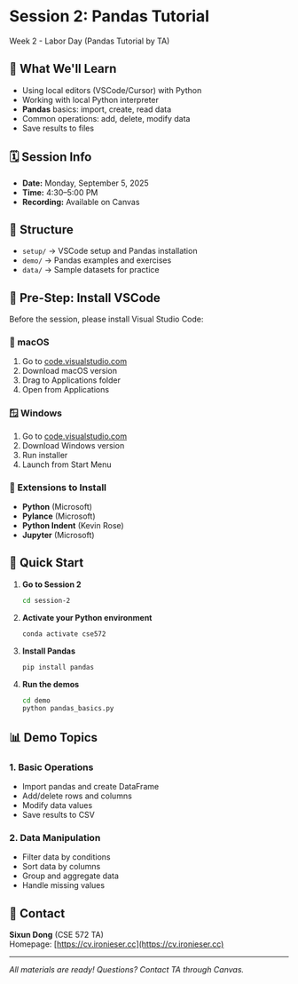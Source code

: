 # Session 2: Pandas Tutorial

Week 2 - Labor Day (Pandas Tutorial by TA)

## 📌 What We'll Learn
- Using local editors (VSCode/Cursor) with Python
- Working with local Python interpreter
- **Pandas** basics: import, create, read data
- Common operations: add, delete, modify data
- Save results to files

## 🗓 Session Info
- **Date:** Monday, September 5, 2025
- **Time:** 4:30–5:00 PM
- **Recording:** Available on Canvas

## 📂 Structure
- `setup/` → VSCode setup and Pandas installation
- `demo/` → Pandas examples and exercises
- `data/` → Sample datasets for practice

## 🚀 Pre-Step: Install VSCode

Before the session, please install Visual Studio Code:

### 🍎 macOS
1. Go to [code.visualstudio.com](https://code.visualstudio.com/)
2. Download macOS version
3. Drag to Applications folder
4. Open from Applications

### 🪟 Windows
1. Go to [code.visualstudio.com](https://code.visualstudio.com/)
2. Download Windows version
3. Run installer
4. Launch from Start Menu

### 🔧 Extensions to Install
- **Python** (Microsoft)
- **Pylance** (Microsoft)
- **Python Indent** (Kevin Rose)
- **Jupyter** (Microsoft)

## 🚀 Quick Start

1. **Go to Session 2**
   ```bash
   cd session-2
   ```

2. **Activate your Python environment**
   ```bash
   conda activate cse572
   ```

3. **Install Pandas**
   ```bash
   pip install pandas
   ```

4. **Run the demos**
   ```bash
   cd demo
   python pandas_basics.py
   ```

## 📊 Demo Topics

### 1. Basic Operations
- Import pandas and create DataFrame
- Add/delete rows and columns
- Modify data values
- Save results to CSV

### 2. Data Manipulation
- Filter data by conditions
- Sort data by columns
- Group and aggregate data
- Handle missing values

## 🔗 Contact
**Sixun Dong** (CSE 572 TA)  
Homepage: [https://cv.ironieser.cc](https://cv.ironieser.cc)

---

*All materials are ready! Questions? Contact TA through Canvas.*
